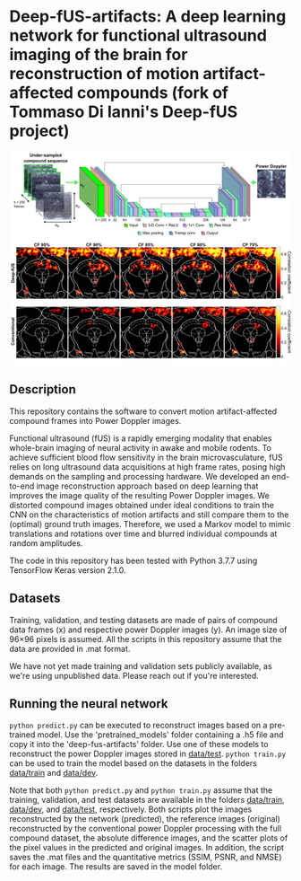 # Deep-fUS-artifacts: A deep learning network for functional ultrasound imaging of the brain for reconstruction of motion artifact-affected compounds (fork of Tommaso Di Ianni's Deep-fUS project)

<img src="graphical_abstract.png" width="1000">

## Description

This repository contains the software to convert motion artifact-affected compound frames into Power Doppler images. 

Functional ultrasound (fUS) is a rapidly emerging modality that enables whole-brain imaging of neural activity in awake and mobile rodents. To achieve sufficient blood flow sensitivity in the brain microvasculature, fUS relies on long ultrasound data acquisitions at high frame rates, posing high demands on the sampling and processing hardware. We developed an end-to-end image reconstruction approach based on deep learning that improves the image quality of the resulting Power Doppler images. We distorted compound images obtained under ideal conditions to train the CNN on the characteristics of motion artifacts and still compare them to the (optimal) ground truth images. Therefore, we used a Markov model to mimic translations and rotations over time and blurred individual compounds at random amplitudes.

The code in this repository has been tested with Python 3.7.7 using TensorFlow Keras version 2.1.0.

## Datasets
Training, validation, and testing datasets are made of pairs of compound data frames (x) and respective power Doppler images (y). An image size of 96×96 pixels is assumed. All the scripts in this repository assume that the data are provided in .mat format.

We have not yet made training and validation sets publicly available, as we're using unpublished data. Please reach out if you're interested.


## Running the neural network
`python predict.py` can be executed to reconstruct images based on a pre-trained model. Use the 'pretrained_models' folder containing a .h5 file and copy it into the 'deep-fus-artifacts' folder. Use one of these models to reconstruct the power Doppler images stored in [data/test](data/test). `python train.py` can be used to train the model based on the datasets in the folders [data/train](data/train) and [data/dev](data/dev).

Note that both `python predict.py` and `python train.py` assume that the training, validation, and test datasets are available in the folders [data/train](data/train), [data/dev](data/dev), and [data/test](data/test), respectively. Both scripts plot the images reconstructed by the network (predicted), the reference images (original) reconstructed by the conventional power Doppler processing with the full compound dataset, the absolute difference images, and the scatter plots of the pixel values in the predicted and original images. In addition, the script saves the .mat files and the quantitative metrics (SSIM, PSNR, and NMSE) for each image. The results are saved in the model folder.

